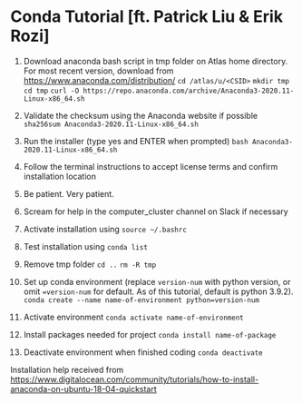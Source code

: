 # Conda Tutorial [ft. Patrick Liu & Erik Rozi]  
1. Download anaconda bash script in tmp folder on Atlas home directory. For most recent version, download from https://www.anaconda.com/distribution/
`cd /atlas/u/<CSID>`
`mkdir tmp`
`cd tmp`
`curl -O https://repo.anaconda.com/archive/Anaconda3-2020.11-Linux-x86_64.sh`


2. Validate the checksum using the Anaconda website if possible
`sha256sum Anaconda3-2020.11-Linux-x86_64.sh`


3. Run the installer (type yes and ENTER when prompted)
`bash Anaconda3-2020.11-Linux-x86_64.sh`


4. Follow the terminal instructions to accept license terms and confirm installation location
  

  

5. Be patient. Very patient.
6. Scream for help in the computer_cluster channel on Slack if necessary


7. Activate installation using
`source ~/.bashrc`


8. Test installation using
`conda list`


9. Remove tmp folder
`cd ..`
`rm -R tmp`


10. Set up conda environment (replace `version-num` with python version, or omit `=version-num` for default. As of this tutorial, default is python 3.9.2).
`conda create --name name-of-environment python=version-num`


11. Activate environment
`conda activate name-of-environment`


12. Install packages needed for project
`conda install name-of-package`


13. Deactivate environment when finished coding
`conda deactivate`






Installation help received from 
https://www.digitalocean.com/community/tutorials/how-to-install-anaconda-on-ubuntu-18-04-quickstart
